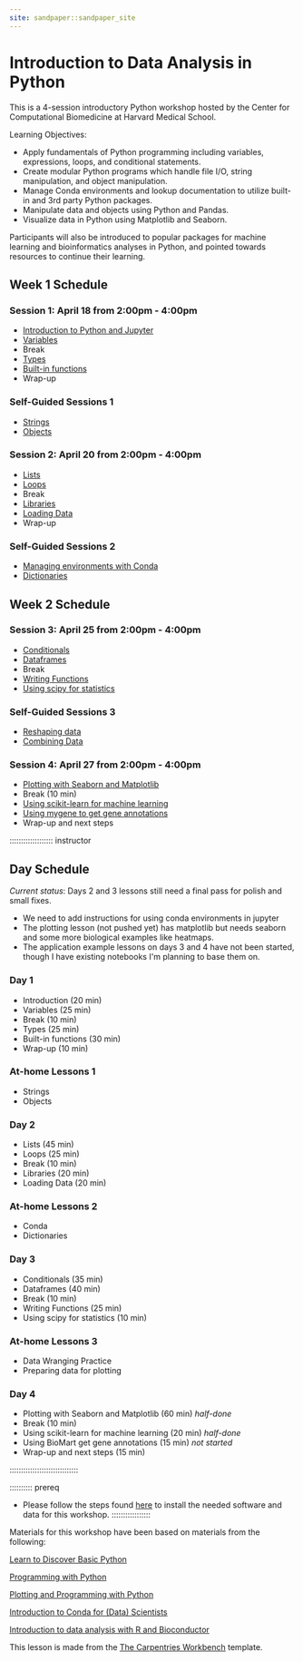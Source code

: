 ```yaml
---
site: sandpaper::sandpaper_site
---
```


# Introduction to Data Analysis in Python

This is a 4-session introductory Python workshop hosted by the Center for Computational Biomedicine at Harvard Medical School. 

Learning Objectives:

- Apply fundamentals of Python programming including variables, expressions, loops, and conditional statements.
- Create modular Python programs which handle file I/O, string manipulation, and object manipulation.
- Manage Conda environments and lookup documentation to utilize built-in and 3rd party Python packages.
- Manipulate data and objects using Python and Pandas.
- Visualize data in Python using Matplotlib and Seaborn.

Participants will also be introduced to popular packages for machine learning and bioinformatics analyses in Python, and pointed towards resources to continue their learning. 

## Week 1 Schedule

### Session 1: April 18 from 2:00pm - 4:00pm
- [Introduction to Python and Jupyter](episodes/01-introduction.md)
- [Variables](episodes/02-variables.md)
- Break
- [Types](episodes/03-types.md)
- [Built-in functions](episodes/04-using-functions.md)
- Wrap-up

### Self-Guided Sessions 1
- [Strings](episodes/home-01-strings.md)
- [Objects](episodes/home-02-objects.md)

### Session 2: April 20 from 2:00pm - 4:00pm
- [Lists](episodes/05-lists.md)
- [Loops](episodes/06-loops.md)
- Break 
- [Libraries](episodes/07-packages.md)
- [Loading Data](episodes/08-loading.md)
- Wrap-up

### Self-Guided Sessions 2
- [Managing environments with Conda](episodes/home-03-conda.md)
- [Dictionaries](episodes/home-04-dictionaries.md)

## Week 2 Schedule

### Session 3: April 25 from 2:00pm - 4:00pm
- [Conditionals](episodes/09-conditionals.md)
- [Dataframes](episodes/10-dataframes.md)
- Break
- [Writing Functions](episodes/11-writing-functions.md)
- [Using scipy for statistics](episodes/12-scipy.md)

### Self-Guided Sessions 3
- [Reshaping data](episodes/home-05-reshaping-data.md)
- [Combining Data](episodes/home-06-combining-data.md)

### Session 4: April 27 from 2:00pm - 4:00pm
- [Plotting with Seaborn and Matplotlib](episodes/13-plotting.md)
- Break (10 min)
- [Using scikit-learn for machine learning](episodes/14-sklearn.md)
- [Using mygene to get gene annotations](episodes/15-biomart.md)
- Wrap-up and next steps

::::::::::::::::::: instructor
## Day Schedule

*Current status*: Days 2 and 3 lessons still need a final pass for polish and small fixes. 

- We need to add instructions for using conda environments in jupyter
- The plotting lesson (not pushed yet) has matplotlib but needs seaborn and some more biological examples like heatmaps. 
- The application example lessons on days 3 and 4 have not been started, though I have existing notebooks I'm planning to base them on.

### Day 1

- Introduction (20 min)
- Variables (25 min)
- Break (10 min)
- Types (25 min)
- Built-in functions (30 min)
- Wrap-up (10 min)

### At-home Lessons 1

- Strings
- Objects 

### Day 2

- Lists (45 min)
- Loops (25 min)
- Break (10 min)
- Libraries (20 min)
- Loading Data (20 min)

### At-home Lessons 2

- Conda 
- Dictionaries

### Day 3

- Conditionals (35 min) 
- Dataframes (40 min) 
- Break (10 min)
- Writing Functions (25 min)
- Using scipy for statistics (10 min) 

### At-home Lessons 3

- Data Wranging Practice 
- Preparing data for plotting 

### Day 4

- Plotting with Seaborn and Matplotlib (60 min) *half-done*
- Break (10 min)
- Using scikit-learn for machine learning (20 min) *half-done*
- Using BioMart get gene annotations (15 min) *not started*
- Wrap-up and next steps (15 min)

::::::::::::::::::::::::::::::

:::::::::: prereq
- Please follow the steps found [here](learners/setup.md) to install the needed software and data for this workshop. 
:::::::::::::::::

Materials for this workshop have been based on materials from the following:

[Learn to Discover Basic Python](https://github.com/LearnToDiscover/Basic_Python_dev)

[Programming with Python](https://swcarpentry.github.io/python-novice-inflammation/)

[Plotting and Programming with Python](http://swcarpentry.github.io/python-novice-gapminder/)

[Introduction to Conda for (Data) Scientists ](https://github.com/carpentries-incubator/introduction-to-conda-for-data-scientists/)

[Introduction to data analysis with R and Bioconductor](https://carpentries-incubator.github.io/bioc-intro/index.html)

This lesson is made from the [The Carpentries Workbench](https://carpentries.org/blog/2022/01/live-lesson-infrastructure/) template.


